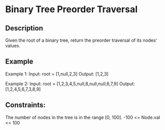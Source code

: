 #  Binary Tree Preorder Traversal
## Description

Given the root of a binary tree, return the preorder traversal of its nodes' values.

## Example
Example 1:
Input: root = [1,null,2,3]
Output: [1,2,3]

Example 2:
Input: root = [1,2,3,4,5,null,8,null,null,6,7,9]
Output: [1,2,4,5,6,7,3,8,9]

## Constraints:
The number of nodes in the tree is in the range [0, 100].
-100 <= Node.val <= 100